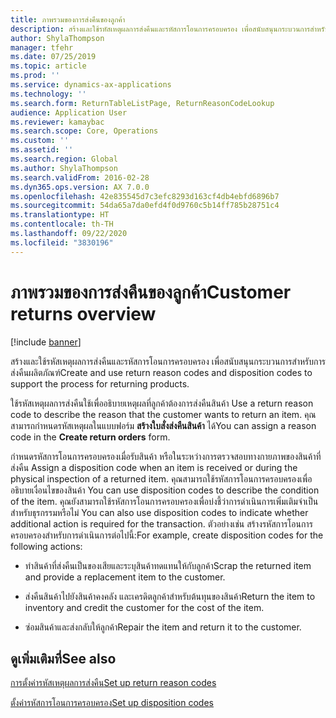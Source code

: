 ```yaml
---
title: ภาพรวมของการส่งคืนของลูกค้า
description: สร้างและใช้รหัสเหตุผลการส่งคืนและรหัสการโอนการครอบครอง เพื่อสนับสนุนกระบวนการสำหรับการส่งคืนผลิตภัณฑ์
author: ShylaThompson
manager: tfehr
ms.date: 07/25/2019
ms.topic: article
ms.prod: ''
ms.service: dynamics-ax-applications
ms.technology: ''
ms.search.form: ReturnTableListPage, ReturnReasonCodeLookup
audience: Application User
ms.reviewer: kamaybac
ms.search.scope: Core, Operations
ms.custom: ''
ms.assetid: ''
ms.search.region: Global
ms.author: ShylaThompson
ms.search.validFrom: 2016-02-28
ms.dyn365.ops.version: AX 7.0.0
ms.openlocfilehash: 42e835545d7c3efc8293d163cf4db4ebfd6896b7
ms.sourcegitcommit: 54da65a7da0efd4f0d9760c5b14ff785b28751c4
ms.translationtype: HT
ms.contentlocale: th-TH
ms.lasthandoff: 09/22/2020
ms.locfileid: "3830196"
---
```

# <a name="customer-returns-overview"></a><span data-ttu-id="7f93e-103">ภาพรวมของการส่งคืนของลูกค้า</span><span class="sxs-lookup"><span data-stu-id="7f93e-103">Customer returns overview</span></span>

[!include [banner](../includes/banner.md)]


<span data-ttu-id="7f93e-104">สร้างและใช้รหัสเหตุผลการส่งคืนและรหัสการโอนการครอบครอง เพื่อสนับสนุนกระบวนการสำหรับการส่งคืนผลิตภัณฑ์</span><span class="sxs-lookup"><span data-stu-id="7f93e-104">Create and use return reason codes and disposition codes to support the process for returning products.</span></span>

<span data-ttu-id="7f93e-105">ใช้รหัสเหตุผลการส่งคืนใช้เพื่ออธิบายเหตุผลที่ลูกค้าต้องการส่งคืนสินค้า </span><span class="sxs-lookup"><span data-stu-id="7f93e-105">Use a return reason code to describe the reason that the customer wants to return an item.</span></span> <span data-ttu-id="7f93e-106">คุณสามารถกำหนดรหัสเหตุผลในแบบฟอร์ม **สร้างใบสั่งส่งคืนสินค้า** ได้</span><span class="sxs-lookup"><span data-stu-id="7f93e-106">You can assign a reason code in the **Create return orders** form.</span></span>

<span data-ttu-id="7f93e-107">กำหนดรหัสการโอนการครอบครองเมื่อรับสินค้า หรือในระหว่างการตรวจสอบทางกายภาพของสินค้าที่ส่งคืน </span><span class="sxs-lookup"><span data-stu-id="7f93e-107">Assign a disposition code when an item is received or during the physical inspection of a returned item.</span></span> <span data-ttu-id="7f93e-108">คุณสามารถใช้รหัสการโอนการครอบครองเพื่ออธิบายเงื่อนไขของสินค้า </span><span class="sxs-lookup"><span data-stu-id="7f93e-108">You can use disposition codes to describe the condition of the item.</span></span> <span data-ttu-id="7f93e-109">คุณยังสามารถใช้รหัสการโอนการครอบครองเพื่อบ่งชี้ว่าการดำเนินการเพิ่มเติมจำเป็นสำหรับธุรกรรมหรือไม่ </span><span class="sxs-lookup"><span data-stu-id="7f93e-109">You can also use disposition codes to indicate whether additional action is required for the transaction.</span></span> <span data-ttu-id="7f93e-110">ตัวอย่างเช่น สร้างรหัสการโอนการครอบครองสำหรับการดำเนินการต่อไปนี้:</span><span class="sxs-lookup"><span data-stu-id="7f93e-110">For example, create disposition codes for the following actions:</span></span>

  - <span data-ttu-id="7f93e-111">ทำสินค้าที่ส่งคืนเป็นของเสียและระบุสินค้าทดแทนให้กับลูกค้า</span><span class="sxs-lookup"><span data-stu-id="7f93e-111">Scrap the returned item and provide a replacement item to the customer.</span></span>

  - <span data-ttu-id="7f93e-112">ส่งคืนสินค้าไปยังสินค้าคงคลัง และเครดิตลูกค้าสำหรับต้นทุนของสินค้า</span><span class="sxs-lookup"><span data-stu-id="7f93e-112">Return the item to inventory and credit the customer for the cost of the item.</span></span>

  - <span data-ttu-id="7f93e-113">ซ่อมสินค้าและส่งกลับให้ลูกค้า</span><span class="sxs-lookup"><span data-stu-id="7f93e-113">Repair the item and return it to the customer.</span></span>

## <a name="see-also"></a><span data-ttu-id="7f93e-114">ดูเพิ่มเติมที่</span><span class="sxs-lookup"><span data-stu-id="7f93e-114">See also</span></span>

[<span data-ttu-id="7f93e-115">การตั้งค่ารหัสเหตุผลการส่งคืน</span><span class="sxs-lookup"><span data-stu-id="7f93e-115">Set up return reason codes</span></span>](set-up-return-reason-code.md)

[<span data-ttu-id="7f93e-116">ตั้งค่ารหัสการโอนการครอบครอง</span><span class="sxs-lookup"><span data-stu-id="7f93e-116">Set up disposition codes</span></span>](set-up-disposition-codes.md)




  



